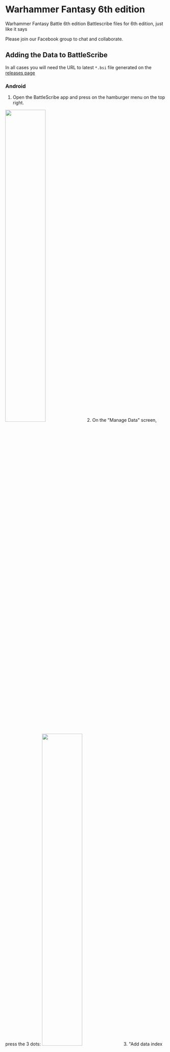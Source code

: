 # Warhammer Fantasy 6th edition

Warhammer Fantasy Battle 6th edition Battlescribe files for 6th edition, just like it says

Please join our Facebook group to chat and collaborate.

## Adding the Data to BattleScribe

In all cases you will need the URL to latest `*.bsi` file generated on the [releases page](https://github.com/Ergofarg/Warhammer-Fantasy-6th-edition/releases)

### Android

1. Open the BattleScribe app and press on the hamburger menu on the top right.
<img src="https://user-images.githubusercontent.com/3664960/173348273-f78f196a-8aab-43d1-b6f5-b7604c0cecdc.png" width="50%" height="50%"/>
2. On the "Manage Data" screen, press the 3 dots: 
<img src="https://user-images.githubusercontent.com/3664960/173349811-ab91077f-f300-442e-be84-9a918f8a5195.png" width="50%" height="50%"/>
3. "Add data index URL"
<img src="https://user-images.githubusercontent.com/3664960/173350308-32a25d16-4493-445a-b3b3-b3044fea87cd.png" width="50%" height="50%"/>
4. Paste the link to the `.bsi` file
<img src="https://user-images.githubusercontent.com/3664960/173350523-826eabe9-eac8-41aa-86e7-bc432bbe7680.png" width="50%" height="50%"/>
5. The url will appear in the list and then you need to refresh your local data:
<img src="https://user-images.githubusercontent.com/3664960/173350631-ee3c934f-b647-446a-a254-8de474c405bd.png" width="50%" height="50%"/>
6. When the data has refreshed you can now create rosters using the data:
<img src="https://user-images.githubusercontent.com/3664960/173350769-446f73a9-ed0c-40b3-9762-1f8a2c5ad156.png" width="50%" height="50%"/>

### iOS

Pictures from an iPad but should work the same on iPhone.

1. Open the BattleScribe app and press on the hamburger menu on the top right.
<img src="vttps://user-images.githubusercontent.com/3664960/173357763-4bc1b140-7254-4175-b69e-ded4e50f4035.png" width="50%" height="50%"/>
2. On the "Manage Data" screen, press the 3 dots:
<img src="https://user-images.githubusercontent.com/3664960/173357827-01fd5f4f-c9ee-44c3-af1a-8a08660e2c69.png" width="50%" height="50%"/>
3. "Add data index URL" 
<img src="https://user-images.githubusercontent.com/3664960/173357938-77606b3b-0e09-4178-a6fe-3022e45d9b69.png" width="50%" height="50%"/>
4. Paste the link to the `.bsi` file
<img src="https://user-images.githubusercontent.com/3664960/173357986-0063d61b-8740-41f2-89e3-71ce3e217c98.png" width="50%" height="50%"/>
5. The url will appear in the list and then you need to refresh your local data:
<img src="https://user-images.githubusercontent.com/3664960/173358052-3cb1eec9-a65c-4466-a7b0-b64bba86e7a3.png" width="50%" height="50%"/>
6. When the data has refreshed you can now create rosters using the data:
<img src="https://user-images.githubusercontent.com/3664960/173358105-ab73899c-999d-4628-9ff0-acb735423283.png" width="50%" height="50%"/>


